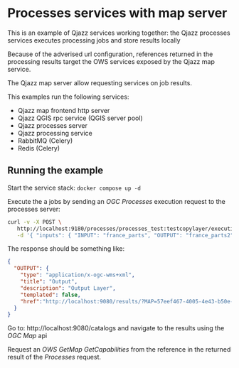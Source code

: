 # Processes services with map server

This is an example of Qjazz services working together: the Qjazz 
processes services executes processing jobs and store results locally

Because of the adverised url configuration, references  returned in the processing results
target the OWS services exposed by the Qjazz map service. 

The Qjazz map server allow requesting services on job results.

This examples run the following services:

* Qjazz map frontend http server
* Qjazz QGIS rpc service (QGIS server pool)
* Qjazz processes server
* Qjazz processing service
* RabbitMQ (Celery)
* Redis (Celery)

## Running the example

Start the service stack: `docker compose up -d`

Execute the a jobs by sending an *OGC Processes* execution request 
to the processes server:

```sh
curl -v -X POST \
   http://localhost:9180/processes/processes_test:testcopylayer/execution?map=france/france_parts \
   -d '{ "inputs": { "INPUT": "france_parts", "OUTPUT": "france_parts2" }}' 
```

The response should be something like:

```json
{
  "OUTPUT": {
    "type": "application/x-ogc-wms+xml",
    "title": "Output",
    "description": "Output Layer",
    "templated": false,
    "href":"http://localhost:9080/results/?MAP=57eef467-4005-4e43-b50e-d5037be88ac3/processes_test_testcopylayer&SERVICE=WMS&REQUEST=GetCapabilities&LAYERS=france_parts2"
  }
}
```

Go to: http://localhost:9080/catalogs and navigate to the results using the *OGC Map* api

Request an *OWS GetMap GetCapabilities* from the reference in the returned result of the *Processes*
request.

